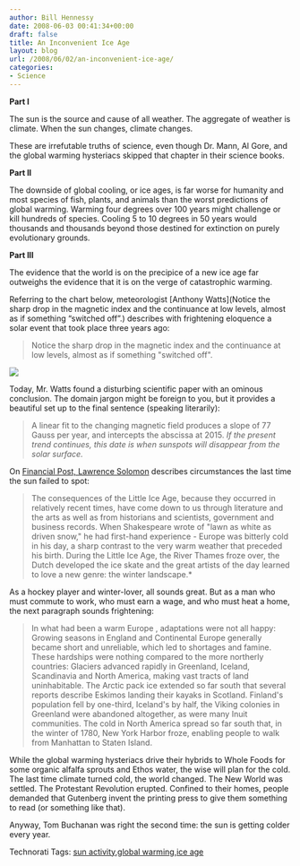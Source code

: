 ```yaml
---
author: Bill Hennessy
date: 2008-06-03 00:41:34+00:00
draft: false
title: An Inconvenient Ice Age
layout: blog
url: /2008/06/02/an-inconvenient-ice-age/
categories:
- Science
---
```


**Part I**

 

The sun is the source and cause of all weather. The aggregate of weather is climate. When the sun changes, climate changes.

 

These are irrefutable truths of science, even though Dr. Mann, Al Gore, and the global warming hysteriacs skipped that chapter in their science books.

 

 

**Part II**

 

The downside of global cooling, or ice ages, is far worse for humanity and most species of fish, plants, and animals than the worst predictions of global warming. Warming four degrees over 100 years might challenge or kill hundreds of species. Cooling 5 to 10 degrees in 50 years would thousands and thousands beyond those destined for extinction on purely evolutionary grounds.

 

 

**Part III**

 

The evidence that the world is on the precipice of a new ice age far outweighs the evidence that it is on the verge of catastrophic warming.

 

Referring to the chart below, meteorologist [Anthony Watts](Notice the sharp drop in the magnetic index and the continuance at low levels, almost as if something “switched off”.) describes with frightening eloquence a solar event that took place three years ago:

 

>   
> 
> Notice the sharp drop in the magnetic index and the continuance at low levels, almost as if something "switched off".
> 
> 

 

 

![](https://wattsupwiththat.files.wordpress.com/2008/02/solar-geomagnetic-ap520.png)


 

Today, Mr. Watts found a disturbing scientific paper with an ominous conclusion. The domain jargon might be foreign to you, but it provides a beautiful set up to the final sentence (speaking literarily):

 

>   
> 
> A linear fit to the changing magnetic field produces a slope of 77 Gauss per year, and intercepts the abscissa at 2015. _If the present trend continues, this date is when sunspots will disappear from the solar surface._
> 
> 

 

On [Financial Post, Lawrence Solomon](https://network.nationalpost.com/np/blogs/fpcomment/archive/2008/05/30/the-deniers-our-spotless-sun.aspx) describes circumstances the last time the sun failed to spot:

 

>   
> 
> The consequences of the Little Ice Age, because they occurred in relatively recent times, have come down to us through literature and the arts as well as from historians and scientists, government and business records. When Shakespeare wrote of "lawn as white as driven snow," he had first-hand experience - Europe was bitterly cold in his day, a sharp contrast to the very warm weather that preceded his birth. During the Little Ice Age, the River Thames froze over, the Dutch developed the ice skate and the great artists of the day learned to love a new genre: the winter landscape.*

> 
> 

 

As a hockey player and winter-lover, all sounds great. But as a man who must commute to work, who must earn a wage, and who must heat a home, the next paragraph sounds frightening:

 

>   
> 
> In what had been a warm Europe , adaptations were not all happy: Growing seasons in England and Continental Europe generally became short and unreliable, which led to shortages and famine. These hardships were nothing compared to the more northerly countries: Glaciers advanced rapidly in Greenland, Iceland, Scandinavia and North America, making vast tracts of land uninhabitable. The Arctic pack ice extended so far south that several reports describe Eskimos landing their kayaks in Scotland. Finland's population fell by one-third, Iceland's by half, the Viking colonies in Greenland were abandoned altogether, as were many Inuit communities. The cold in North America spread so far south that, in the winter of 1780, New York Harbor froze, enabling people to walk from Manhattan to Staten Island.
> 
> 

 

While the global warming hysteriacs drive their hybrids to Whole Foods for some organic alfalfa sprouts and Ethos water, the wise will plan for the cold. The last time climate turned cold, the world changed. The New World was settled. The Protestant Revolution erupted. Confined to their homes, people demanded that Gutenberg invent the printing press to give them something to read (or something like that).

 

Anyway, Tom Buchanan was right the second time: the sun is getting colder every year.

 

 

Technorati Tags: [sun activity](https://technorati.com/tags/sun%20activity),[global warming](https://technorati.com/tags/global%20warming),[ice age](https://technorati.com/tags/ice%20age)
